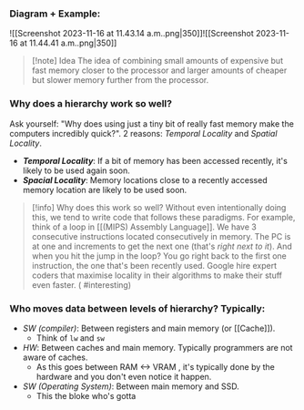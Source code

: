 ### Diagram + Example:

![[Screenshot 2023-11-16 at 11.43.14 a.m..png|350]]![[Screenshot 2023-11-16 at 11.44.41 a.m..png|350]]

> [!note] Idea
> The idea of combining small amounts of expensive but fast memory closer to the processor and larger amounts of cheaper but slower memory further from the processor. 

### Why does a hierarchy work so well?
Ask yourself: "Why does using just a tiny bit of really fast memory make the computers incredibly quick?". 2 reasons: *Temporal Locality* and *Spatial Locality*.

- ***Temporal Locality***: If a bit of memory has been accessed recently, it's likely to be used again soon. 
- ***Spacial Locality***: Memory locations close to a recently accessed memory location are likely to be used soon. 

> [!info] Why does this work so well?
> Without even intentionally doing this, we tend to write code that follows these paradigms. For example, think of a loop in [[(MIPS) Assembly Language]]. We have 3 consecutive instructions located consecutively in memory. The PC is at one and increments to get the next one (that's *right next to it*). And when you hit the jump in the loop? You go right back to the first one instruction, the one that's been recently used. Google hire expert coders that maximise locality in their algorithms to make their stuff even faster. ( #interesting)


### Who moves data between levels of hierarchy? Typically:
- *SW (compiler)*: Between registers and main memory (or [[Cache]]).
	- Think of `lw` and `sw`
- *HW*: Between caches and main memory. Typically programmers are not aware of caches.
	- As this goes between RAM <-> VRAM , it's typically done by the hardware and you don't even notice it happen. 
- *SW (Operating System)*: Between main memory and SSD.
	- This the bloke who's gotta 

